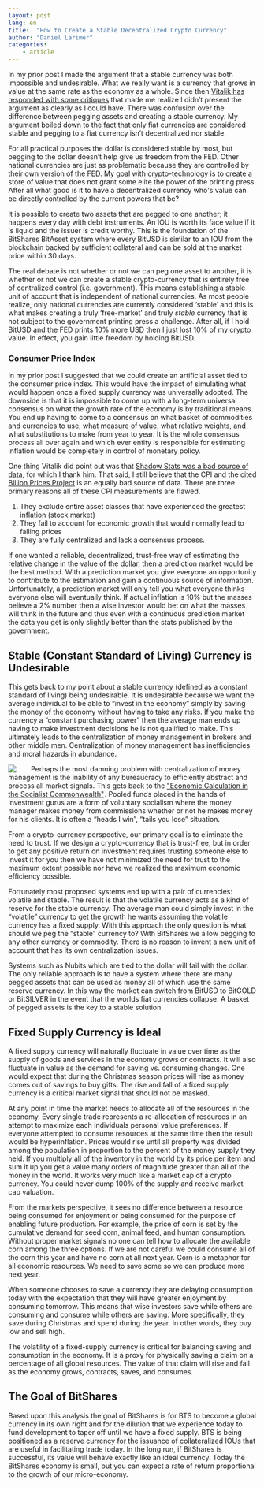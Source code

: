 ```yaml
---
layout: post
lang: en
title:  "How to Create a Stable Decentralized Crypto Currency"
author: "Daniel Larimer"
categories: 
    - article
---
```

In my prior post I made the argument that a stable currency was both impossible and undesirable.   What we really want is a currency that grows in value at the same rate as the economy as a whole.   Since then [Vitalik has responded with some critiques](https://bitsharestalk.org/index.php?topic=12545.msg168159#msg168159) that made me realize I didn’t present the argument as clearly as I could have.  There was confusion over the difference between pegging assets and creating a stable currency.   My argument boiled down to the fact that only fiat currencies are considered stable and pegging to a fiat currency isn’t decentralized nor stable.  

For all practical purposes the dollar is considered stable by most, but pegging to the dollar doesn’t help give us freedom from the FED.  Other national currencies are just as problematic because they are controlled by their own version of the FED.  My goal with crypto-technology is to create a store of value that does not grant some elite the power of the printing press.   After all what good is it to have a decentralized currency who's value can be directly controlled by the current powers that be?   

It is possible to create two assets that are pegged to one another; it happens every day with debt instruments.   An IOU is worth its face value if it is liquid and the issuer is credit worthy.   This is the foundation of the BitShares BitAsset system where every BitUSD is similar to an IOU from the blockchain backed by sufficient collateral and can be sold at the market price within 30 days.

The real debate is not whether or not we can peg one asset to another, it is whether or not we can create a stable crypto-currency that is entirely free of centralized control (i.e. government).   This means establishing a stable unit of account that is independent of national currencies.  As most people realize, only national currencies are currently considered ‘stable’ and this is what makes creating a truly ‘free-market’ and truly *stable* currency that is not subject to the government printing press a challenge.    After all, if I hold BitUSD and the FED prints 10% more  USD then I just lost 10% of my crypto value.   In effect, you gain little freedom by holding BitUSD.

### Consumer Price Index 

In my prior post I suggested that we could create an artificial asset tied to the consumer price index. This would have the impact of simulating what would happen once a fixed supply currency was universally adopted.   The downside is that it is impossible to come up with a long-term universal consensus on what the growth rate of the economy is by traditional means.  You end up having to come to a consensus on what basket of commodities and currencies to use, what measure of value, what relative weights, and what substitutions to make from year to year.    It is the whole consensus process all over again and which ever entity is responsible for estimating inflation would be completely in control of monetary policy.    

One thing Vitalik did point out was that [Shadow Stats was a bad source of data](http://azizonomics.com/2013/06/01/the-trouble-with-shadowstats/), for which I thank him.   That said, I still believe that the CPI and the cited [Billion Prices Project](http://bpp.mit.edu/usa/) is an equally bad source of data.  There are three primary reasons all of these CPI measurements are flawed.

1. They exclude entire asset classes that have experienced the greatest inflation (stock market) 
2. They fail to account for economic growth that would normally lead to falling prices 
3. They are fully centralized and lack a consensus process.

If one wanted a reliable, decentralized, trust-free way of estimating the relative change in the value of the dollar, then a prediction market would be the best method.  With a prediction market you give everyone an opportunity to contribute to the estimation and gain a continuous source of information.   Unfortunately, a prediction market will only tell you what everyone thinks everyone else will eventually think.   If actual inflation is 10% but the masses believe a 2% number then a wise investor would bet on what the masses will think in the future and thus even with a continuous prediction market the data you get is only slightly better than the stats published by the government.     

## Stable (Constant Standard of Living) Currency is Undesirable

This gets back to my point about a stable currency (defined as a constant standard of living) being undesirable.  It is undesirable because we want the average individual to be able to “invest in the economy” simply by saving the money of the economy without having to take any risks.    If you make the currency a “constant purchasing power” then the average man ends up having to make investment decisions he is not qualified to make.   This ultimately leads to the centralization of money management in brokers and other middle men.   Centralization of money management has inefficiencies and moral hazards in abundance.  

<a href="http://www.amazon.com/gp/product/1610165500/ref=as_li_tl?ie=UTF8&camp=1789&creative=9325&creativeASIN=1610165500&linkCode=as2&tag=bytesblog-20&linkId=Q6F4R4WHY765QUXV"><img style="float:left;margin-right:25px" border="0" src="http://ws-na.amazon-adsystem.com/widgets/q?_encoding=UTF8&ASIN=1610165500&Format=_SL250_&ID=AsinImage&MarketPlace=US&ServiceVersion=20070822&WS=1&tag=bytesblog-20" ></a><img src="http://ir-na.amazon-adsystem.com/e/ir?t=bytesblog-20&l=as2&o=1&a=1610165500" width="1" height="1" border="0" alt="" style="border:none !important; margin:0px !important;" />
Perhaps the most damning problem with centralization of money management is the inability of any bureaucracy to efficiently abstract and process all market signals.  This gets back to the <a href="http://www.amazon.com/gp/product/1610165500/ref=as_li_tl?ie=UTF8&camp=1789&creative=9325&creativeASIN=1610165500&linkCode=as2&tag=bytesblog-20&linkId=SCMO4EUMKNPS4K3C">"Economic Calculation in the Socialist Commonwealth"</a><img src="http://ir-na.amazon-adsystem.com/e/ir?t=bytesblog-20&l=as2&o=1&a=1610165500" width="1" height="1" border="0" alt="" style="border:none !important; margin:0px !important;" />.   Pooled funds placed in the hands of investment gurus are a form of voluntary socialism where the money manager makes money from commissions whether or not he makes money for his clients.  It is often a “heads I win”, “tails you lose” situation.  

From a crypto-currency perspective, our primary goal is to eliminate the need to trust.  If we design a crypto-currency that is trust-free, but in order to get any positive return on investment requires trusting someone else to invest it for you then we have not minimized the need for trust to the maximum extent possible nor have we realized the maximum economic efficiency possible. 

Fortunately most proposed systems end up with a pair of currencies: volatile and stable.   The result is that the volatile currency acts as a kind of reserve for the stable currency.  The average man could simply invest in the “volatile” currency to get the growth he wants assuming the volatile currency has a fixed supply.    With this approach the only question is what should we peg the “stable” currency to?   With BitShares we allow pegging to any other currency or commodity.  There is no reason to invent a new unit of account that has its own centralization issues. 

Systems such as Nubits which are tied to the dollar will fail with the dollar.  The only reliable approach is to have a system where there are many pegged assets that can be used as money all of which use the same reserve currency.  In this way the market can switch from BitUSD to BitGOLD or BitSILVER in the event that the worlds fiat currencies collapse.  A basket of pegged assets is the key to a stable solution.      

## Fixed Supply Currency is Ideal 

A fixed supply currency will naturally fluctuate in value over time as the supply of goods and services in the economy grows or contracts.   It will also fluctuate in value as the demand for saving vs. consuming changes.   One would expect that during the Christmas season prices will rise as money comes out of savings to buy gifts.   The rise and fall of a fixed supply currency is a critical market signal that should not be masked.   

At any point in time the market needs to allocate all of the resources in the economy.  Every single trade represents a re-allocation of resources in an attempt to maximize each individuals personal value preferences.   If everyone attempted to consume resources at the same time then the result would be hyperinflation.  Prices would rise until all property was divided among the population in proportion to the percent of the money supply they held.   If you multiply all of the inventory in the world by its price per item and sum it up you get a value many orders of magnitude greater than all of the money in the world.  It works very much like a market cap of a crypto currency.   You could never dump 100% of the supply and receive market cap valuation.

From the markets perspective, it sees no difference between a resource being consumed for enjoyment or being consumed for the purpose of enabling future production.  For example, the price of corn is set by the cumulative demand for seed corn, animal feed, and human consumption.    Without proper market signals no one can tell how to allocate the available corn among the three options.   If we are not careful we could consume all of the corn this year and have no corn at all next year.  Corn is a metaphor for all economic resources.  We need to save some so we can produce more next year. 

When someone chooses to save a currency they are delaying consumption today with the expectation that they will have greater enjoyment by consuming tomorrow.   This means that wise investors save while others are consuming and consume while others are saving.   More specifically, they save during Christmas and spend during the year.   In other words, they buy low and sell high.   

The volatility of a fixed-supply currency is critical for balancing saving and consumption in the economy.  It is a proxy for physically saving a claim on a percentage of all global resources.  The value of that claim will rise and fall as the economy grows, contracts, saves, and consumes.   

## The Goal of BitShares 

Based upon this analysis the goal of BitShares is for BTS to become a global currency in its own right and for the dilution that we experience today to fund development to taper off until we have a fixed supply.   BTS is being positioned as a reserve currency for the issuance of collateralized IOUs that are useful in facilitating trade today.   In the long run, if BitShares is successful, its value will behave exactly like an ideal currency.    Today the BitShares economy is small, but you can expect a rate of return proportional to the growth of our micro-economy.  





    






      
